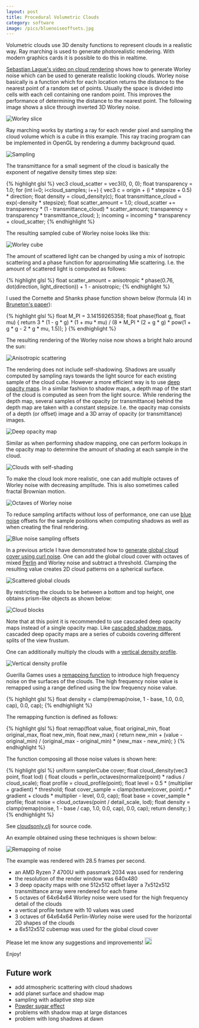 ```yaml
---
layout: post
title: Procedural Volumetric Clouds
category: software
image: /pics/bluenoiseoffsets.jpg
---
```


Volumetric clouds use 3D density functions to represent clouds in a realistic way.
Ray marching is used to generate photorealistic rendering.
With modern graphics cards it is possible to do this in realtime.

[Sebastian Lague's video on cloud rendering][1] shows how to generate Worley noise which can be used to generate realistic looking clouds.
Worley noise basically is a function which for each location returns the distance to the nearest point of a random set of points.
Usually the space is divided into cells with each cell containing one random point.
This improves the performance of determining the distance to the nearest point.
The following image shows a slice through inverted 3D Worley noise.

![Worley slice](/pics/worley.png)

Ray marching works by starting a ray for each render pixel and sampling the cloud volume which is a cube in this example.
This ray tracing program can be implemented in OpenGL by rendering a dummy background quad.

![Sampling](/pics/sampling.png)

The transmittance for a small segment of the cloud is basically the exponent of negative density times step size:

{% highlight glsl %}
vec3 cloud_scatter = vec3(0, 0, 0);
float transparency = 1.0;
for (int i=0; i<cloud_samples; i++) {
  vec3 c = origin + (i * stepsize + 0.5) * direction;
  float density = cloud_density(c);
  float transmittance_cloud = exp(-density * stepsize);
  float scatter_amount = 1.0;
  cloud_scatter += transparency * (1 - transmittance_cloud) * scatter_amount;
  transparency = transparency * transmittance_cloud;
};
incoming = incoming * transparency + cloud_scatter;
{% endhighlight %}

The resulting sampled cube of Worley noise looks like this:

![Worley cube](/pics/worleycube.jpg)

The amount of scattered light can be changed by using a mix of isotropic scattering and a phase function for approximating Mie scattering.
I.e. the amount of scattered light is computed as follows:

{% highlight glsl %}
  float scatter_amount = anisotropic * phase(0.76, dot(direction, light_direction)) + 1 - anisotropic;
{% endhighlight %}

I used the Cornette and Shanks phase function shown below (formula (4) in [Bruneton's paper][8]):

{% highlight glsl %}
float M_PI = 3.14159265358;
float phase(float g, float mu)
{
  return 3 * (1 - g * g) * (1 + mu * mu) / (8 * M_PI * (2 + g * g) * pow(1 + g * g - 2 * g * mu, 1.5));
}
{% endhighlight %}

The resulting rendering of the Worley noise now shows a bright halo around the sun:

![Anisotropic scattering](/pics/anisotropic.jpg)

The rendering does not include self-shadowing.
Shadows are usually computed by sampling rays towards the light source for each existing sample of the cloud cube.
However a more efficient way is to use [deep opacity maps][5].
In a similar fashion to shadow maps, a depth map of the start of the cloud is computed as seen from the light source.
While rendering the depth map, several samples of the opacity (or transmittance) behind the depth map are taken with a constant stepsize.
I.e. the opacity map consists of a depth (or offset) image and a 3D array of opacity (or transmittance) images.

![Deep opacity map](/pics/deepopacity.png)

Similar as when performing shadow mapping, one can perform lookups in the opacity map to determine the amount of shading at each sample in the cloud.

![Clouds with self-shading](/pics/cloudshadow.jpg)

To make the cloud look more realistic, one can add multiple octaves of Worley noise with decreasing amplitude.
This is also sometimes called fractal Brownian motion.

![Octaves of Worley noise](/pics/octaves.jpg)

To reduce sampling artifacts without loss of performance, one can use [blue noise][7] offsets for the sample positions when computing shadows as well as when creating the final rendering.

![Blue noise sampling offsets](/pics/bluenoiseoffsets.jpg)

In a previous article I have demonstrated how to [generate global cloud cover using curl noise][4].
One can add the global cloud cover with octaves of mixed [Perlin][6] and Worley noise and subtract a threshold.
Clamping the resulting value creates 2D cloud patterns on a spherical surface.

![Scattered global clouds](/pics/scatteredclouds.jpg)

By restricting the clouds to be between a bottom and top height, one obtains prism-like objects as shown below:

![Cloud blocks](/pics/cloudblocks.jpg)

Note that at this point it is recommended to use cascaded deep opacity maps instead of a single opacity map.
Like [cascaded shadow maps][10], cascaded deep opacity maps are a series of cuboids covering different splits of the view frustum.

One can additionally multiply the clouds with a [vertical density profile][9].

![Vertical density profile](/pics/cloudprofile.jpg)

Guerilla Games uses a [remapping function][3] to introduce high frequency noise on the surfaces of the clouds.
The high frequency noise value is remapped using a range defined using the low frequency noise value.

{% highlight glsl %}
float density = clamp(remap(noise, 1 - base, 1.0, 0.0, cap), 0.0, cap);
{% endhighlight %}

The remapping function is defined as follows:

{% highlight glsl %}
float remap(float value, float original_min, float original_max, float new_min, float new_max)
{
  return new_min + (value - original_min) / (original_max - original_min) * (new_max - new_min);
}
{% endhighlight %}

The function composing all those noise values is shown here:

{% highlight glsl %}
uniform samplerCube cover;
float cloud_density(vec3 point, float lod)
{
  float clouds = perlin_octaves(normalize(point) * radius / cloud_scale);
  float profile = cloud_profile(point);
  float level = 0.5 * (multiplier + gradient) * threshold;
  float cover_sample = clamp(texture(cover, point).r * gradient + clouds * multiplier - level, 0.0, cap);
  float base = cover_sample * profile;
  float noise = cloud_octaves(point / detail_scale, lod);
  float density = clamp(remap(noise, 1 - base / cap, 1.0, 0.0, cap), 0.0, cap);
  return density;
}
{% endhighlight %}

See [cloudsonly.clj](https://github.com/wedesoft/sfsim25/blob/8efe07f3c426d0564d8244b40432448ce16a6fb7/etc/cloudsonly.clj) for source code.

An example obtained using these techniques is shown below:

![Remapping of noise](/pics/remapping.jpg)

The example was rendered with 28.5 frames per second.
* an AMD Ryzen 7 4700U with passmark 2034 was used for rendering
* the resolution of the render window was 640x480
* 3 deep opacity maps with one 512x512 offset layer a 7x512x512 transmittance array were rendered for each frame
* 5 octaves of 64x64x64 Worley noise were used for the high frequency detail of the clouds
* a vertical profile texture with 10 values was used
* 3 octaves of 64x64x64 Perlin-Worley noise were used for the horizontal 2D shapes of the clouds
* a 6x512x512 cubemap was used for the global cloud cover

Please let me know any suggestions and improvements!
<img src="/pics/bounce.gif" width="19" alt=""/>

Enjoy!

## Future work

* add atmospheric scattering with cloud shadows
* add planet surface and shadow map
* sampling with adaptive step size
* [Powder sugar effect][2]
* problems with shadow map at large distances
* problem with long shadows at dawn

[1]: https://www.youtube.com/watch?v=4QOcCGI6xOU
[2]: https://www.youtube.com/watch?v=Qj_tK_mdRcA
[3]: https://www.guerrilla-games.com/read/the-real-time-volumetric-cloudscapes-of-horizon-zero-dawn
[4]: https://www.wedesoft.de/software/2023/03/20/procedural-global-cloud-cover/
[5]: http://www.cemyuksel.com/research/deepopacity/
[6]: https://adrianb.io/2014/08/09/perlinnoise.html
[7]: https://www.wedesoft.de/software/2022/09/21/blue-noise-dithering/
[8]: https://inria.hal.science/inria-00288758/document
[9]: https://www.youtube.com/watch?v=p48rNiJBFG0
[10]: https://web.archive.org/web/20220526080455/https://dev.theomader.com/cascaded-shadow-mapping-1/
